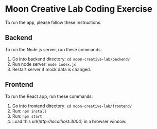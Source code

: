 # Moon Creative Lab Coding Exercise

To run the app, please follow these instructions.

## Backend
To run the Node.js server, run these commands:
1. Go into backend directory: `cd moon-creative-lab/backend/`
2. Run node server: `node index.js`
3. Restart server if mock data is changed.

## Frontend
To run the React app, run these commands:
1. Go into frontend directory: `cd moon-creative-lab/frontend/`
2. Run: `npm install`
2. Run: `npm start`
3. Load this url(_http://localhost:3000_) in a browser window.

